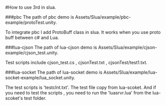 #How to use 3rd in slua.

###pbc
The path of pbc demo is Assets/Slua/example/pbc-example/protoTest.unity.

To integrate pbc I add ProtoBuff class in slua. It works when you use proto buff between c# and Lua.

###lua-cjson
The path of lua-cjson demo is Assets/Slua/example/cjson-example/cjson_test.unity.

Test scripts include cjson_test.cs , cjsonTest.txt , cjsonTest/test1.txt.

###lua-socket
The path of lua-socket demo is Assets/Slua/example/lua-socket-example/lua_socket.unity.

The test scripts is 'testclnt.txt'. The test file copy from lua-scoket. And if you need to test the scripts , you need to run the 'luasrvr.lua' from the lua-scoket's test folder.

